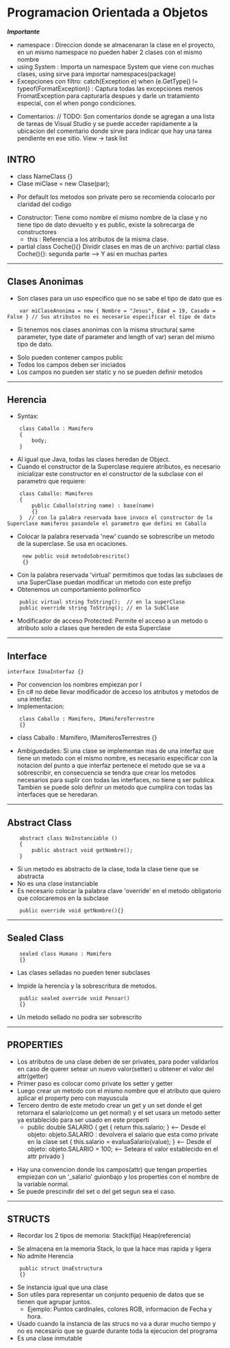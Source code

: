 # Programacion Orientada a Objetos


***Importante***
- namespace : Direccion donde se almacenaran la clase en el proyecto, en un mismo namespace no pueden haber 2 clases con el mismo nombre
- using System : Importa un namespace System que viene con muchas clases, using sirve para importar namespaces(package)
- Excepciones con filtro: catch(Exception e) when (e.GetType() != typeof(FormatException)) : Captura todas las excepciones menos FromatException para capturarla despues y darle un tratamiento especial, con el when pongo condiciones.
* Comentarios: // TODO:  Son comentarios donde se agregan a una lista de tareas de Visual Studio y se puede acceder rapidamente a la ubicacion del comentario donde sirve para indicar que hay una tarea pendiente en ese sitio. View -> task list

## INTRO

- class NameClass {}
- Clase miClase = new Clase(par);
* Por default los metodos son private pero se recomienda colocarlo por claridad del codigo
- Constructor: Tiene como nombre el mismo nombre de la clase y no tiene tipo de dato devuelto y es public, existe la sobrecarga de constructores
	- this : Referencia a los atributos de la misma clase.
- partial class Coche(){} Dividir clases en mas de un archivo: partial class Coche(){}: segunda parte --> Y asi en muchas partes

---
## Clases Anonimas

- Son clases para un uso especifico que no se sabe el tipo de dato que es
```CSharp
	var miClaseAnonima = new { Nombre = "Jesus", Edad = 19, Casado = False } // Sus atributos no es necesario especificar el tipo de dato
```

  * Si tenemos nos clases anonimas con la misma structura( same parameter, type date of parameter and length of var) seran del mismo tipo de dato.
  + Solo pueden contener campos public
  + Todos los campos deben ser iniciados
  + Los campos no pueden ser static y no se pueden definir metodos

---
## Herencia

- Syntax:
```CSharp
	class Caballo : Mamifero 
	{
		body;
	}
```

- Al igual que Java, todas las clases heredan de Object.
- Cuando el constructor de la Superclase requiere atributos, es necesario inicializar este constructor en el constructor de la subclase con el parametro que requiere:
```CSharp
	class Caballo: Mamiferos
	{
		public Caballo(string name) : base(name)
		{} 
	}  // con la palabra reservada base invoco el constructor de la Superclase mamiferos pasandole el parametro que defini en Caballo
```

- Colocar la palabra reservada 'new' cuando se sobrescribe un metodo de la superclase. Se usa en ocaciones.
```CSharp
	 new public void metodoSobrescrito()
	 {}
```

- Con la palabra reservada 'virtual' permitimos que todas las subclases de una SuperClase puedan modificar un metodo con este prefijo
- Obtenemos un comportamiento polimorfico
```CSharp
	public virtual string ToString();  // en la superClase
	public override string ToString(); // en la SubClase
```

- Modificador de acceso Protected: Permite el acceso a un metodo o atributo solo a clases que hereden de esta Superclase

---
## Interface

```CSharp
interface IUnaInterfaz {}
```

- Por convencion los nombres empiezan por I
- En c# no debe llevar modificador de acceso los atributos y metodos de una interfaz.
- Implementacion:
```CSharp
	class Caballo : Mamifero, IMamiferoTerrestre 
	{}
```
  + class Caballo : Mamifero, IMamiferosTerrestres {}
- Ambiguedades: Si una clase se implementan mas de una interfaz que tiene un metodo con el mismo nombre, es necesario especificar con la notacion del punto a que interfaz pertenece el metodo que se va a sobrescribir, en consecuencia se tendra que crear los metodos necesarios para suplir con todas las interfaces, no tiene q ser publica. Tambien se puede solo definir un metodo que cumplira con todas las interfaces que se heredaran.

---
## Abstract Class

```CSharp
	abstract class NoInstanciable ()
	{
		public abstract void getNombre();
	}
```
- Si un metodo es abstracto de la clase, toda la clase tiene que se abstracta
- No es una clase instanciable
- Es necesario colocar la palabra clave 'override' en el metodo obligatorio que colocaremos en la subclase
```CSharp
	public override void getNombre(){} 
```

---
## Sealed Class

```CSharp
	sealed class Humano : Mamifero 
	{}
```

- Las clases selladas no pueden tener subclases
* Impide la herencia y la sobrescritura de metodos.

```CSharp
	public sealed override void Pensar()
	{}
```
- Un metodo sellado no podra ser sobrescrito

---
## PROPERTIES

- Los atributos de una clase deben de ser privates, para poder validarlos en caso de querer setear un nuevo valor(setter) u obtener el valor del attr(getter)
- Primer paso es colocar como private los setter y getter
- Luego crear un metodo con el mismo nombre que el atributo que quiero aplicar el property pero con mayuscula
- Tercero dentro de este metodo crear un get y un set donde el get retornara el salario(como un get normal) y el set usara un metodo setter ya establecido para ser usado en este properti
  + public double SALARIO
    {
      get { return this.salario; }                      <-- Desde el objeto: objeto.SALARIO : devolvera el salario que esta como private en la clase
      set { this.salario = evaluaSalario(value); }      <-- Desde el objeto: objeto.SALARIO = 100; <-- Seteara el valor establecido en el attr privado
    }

* Hay una convencion donde los campos(attr) que tengan properties empiezan con un '_salario' guionbajo y los properties con el nombre de la variable normal.
* Se puede prescindir del set o del get segun sea el caso.

---
## STRUCTS 

* Recordar los 2 tipos de memoria: Stack(fija) Heap(referencia)
- Se almacena en la memoria Stack, lo que la hace mas rapida y ligera
- No admite Herencia
```CSharp
	public struct UnaEstructura
	{}
```
- Se instancia igual que una clase
- Son utiles para representar un conjunto pequenio de datos que se tienen que agrupar juntos.
	- Ejemplo: Puntos cardinales, colores RGB, informacion de Fecha y hora.
- Usado cuando la instancia de las strucs no va a durar mucho tiempo y no es necesario que se guarde durante toda la ejecucion del programa
- Es una clase inmutable
